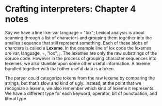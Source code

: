 # Crafting interpreters: Chapter 4 notes
Say we have a line like:
var language = "lox";
Lexical analysis is about scanning through a list of characters and grouping
them together into the smalles sequence that still represent something. Each of
these blobs of charcters is called a **Lexeme**. In the example line of lox code
the lexemes are var, language, =, "lox", ;. The lexemes are only the raw
substrings of the soruce code. However in the process of grouping character
sequences into lexemes, we also stumble upon some other useful information. A
lexeme bundled together with that other useful data is a token. 

The parser could categorize tokens from the raw lexeme by comparing the strings, 
but that’s slow and kind of ugly. Instead, at the point that we recognize a lexeme,
we also remember which kind of lexeme it represents. We have a different type for
each keyword, operator, bit of punctuation, and literal type.
